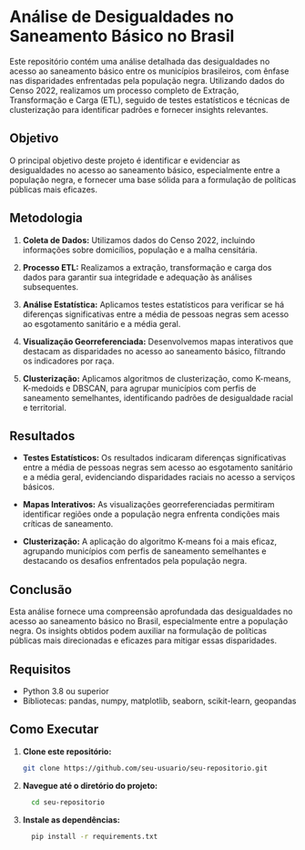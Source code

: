 # Análise de Desigualdades no Saneamento Básico no Brasil

Este repositório contém uma análise detalhada das desigualdades no acesso ao saneamento básico entre os municípios brasileiros, com ênfase nas disparidades enfrentadas pela população negra. Utilizando dados do Censo 2022, realizamos um processo completo de Extração, Transformação e Carga (ETL), seguido de testes estatísticos e técnicas de clusterização para identificar padrões e fornecer insights relevantes.

## Objetivo

O principal objetivo deste projeto é identificar e evidenciar as desigualdades no acesso ao saneamento básico, especialmente entre a população negra, e fornecer uma base sólida para a formulação de políticas públicas mais eficazes.

## Metodologia

1. **Coleta de Dados:** Utilizamos dados do Censo 2022, incluindo informações sobre domicílios, população e a malha censitária.

2. **Processo ETL:** Realizamos a extração, transformação e carga dos dados para garantir sua integridade e adequação às análises subsequentes.

3. **Análise Estatística:** Aplicamos testes estatísticos para verificar se há diferenças significativas entre a média de pessoas negras sem acesso ao esgotamento sanitário e a média geral.

4. **Visualização Georreferenciada:** Desenvolvemos mapas interativos que destacam as disparidades no acesso ao saneamento básico, filtrando os indicadores por raça.

5. **Clusterização:** Aplicamos algoritmos de clusterização, como K-means, K-medoids e DBSCAN, para agrupar municípios com perfis de saneamento semelhantes, identificando padrões de desigualdade racial e territorial.

## Resultados

- **Testes Estatísticos:** Os resultados indicaram diferenças significativas entre a média de pessoas negras sem acesso ao esgotamento sanitário e a média geral, evidenciando disparidades raciais no acesso a serviços básicos.

- **Mapas Interativos:** As visualizações georreferenciadas permitiram identificar regiões onde a população negra enfrenta condições mais críticas de saneamento.

- **Clusterização:** A aplicação do algoritmo K-means foi a mais eficaz, agrupando municípios com perfis de saneamento semelhantes e destacando os desafios enfrentados pela população negra.

## Conclusão

Esta análise fornece uma compreensão aprofundada das desigualdades no acesso ao saneamento básico no Brasil, especialmente entre a população negra. Os insights obtidos podem auxiliar na formulação de políticas públicas mais direcionadas e eficazes para mitigar essas disparidades.

## Requisitos

- Python 3.8 ou superior
- Bibliotecas: pandas, numpy, matplotlib, seaborn, scikit-learn, geopandas

## Como Executar

1. **Clone este repositório:**

   ```bash
   git clone https://github.com/seu-usuario/seu-repositorio.git

2. **Navegue até o diretório do projeto:**

   ```bash
     cd seu-repositorio
3. **Instale as dependências:**

   ```bash
     pip install -r requirements.txt



